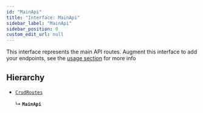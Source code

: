 ```yaml
---
id: "MainApi"
title: "Interface: MainApi"
sidebar_label: "MainApi"
sidebar_position: 0
custom_edit_url: null
---
```


This interface represents the main API routes.
Augment this interface to add your endpoints, see the [usage section](/docs/usage/basic-usage) for more info

## Hierarchy

- [`CrudRoutes`](../modules.md#crudroutes-12)

  ↳ **`MainApi`**
